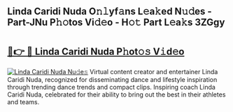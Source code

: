 ## Linda Caridi Nuda O𝚗𝚕yf𝚊ns L𝚎a𝚔ed N𝚞𝚍es - Part-JNu P𝚑𝚘tos Vi𝚍𝚎o - H𝚘𝚝 Part L𝚎a𝚔s 3ZGgy

# <h2><a href="http://kf1w33s.oniu.top/?m=Linda+Caridi+Nuda">🔗👉 🔴 Linda Caridi Nuda P𝚑ot𝚘𝚜 V𝚒d𝚎o</a></h2>

[![Linda Caridi Nuda Nu𝚍e𝚜](https://i.imgur.com/0qMVB7G.gif)](http://kf1w33s.oniu.top/?m=Linda+Caridi+Nuda)
Virtual content creator and entertainer Linda Caridi Nuda, recognized for disseminating dance and lifestyle inspiration through trending dance trends and compact clips. Inspiring coach Linda Caridi Nuda, celebrated for their ability to bring out the best in their athletes and teams.  
